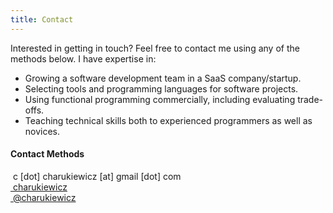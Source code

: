 ```yaml
---
title: Contact
---
```


<div class="content-body">

Interested in getting in touch? Feel free to contact me using any of the methods below. I have expertise in:

- Growing a software development team in a SaaS company/startup.
- Selecting tools and programming languages for software projects.
- Using functional programming commercially, including evaluating trade-offs.
- Teaching technical skills both to experienced programmers as well as novices.

#### Contact Methods

<div class="contact">
<noscript>
<style>#mail-wrap{ display: none; }</style>
<div title="Email"><i class="fa fa-envelope"></i>&nbsp;c&nbsp;[dot]&nbsp;charukiewicz&nbsp;[at]&nbsp;gmail&nbsp;[dot]&nbsp;com</div>
</noscript>
<div title="Email" id="mail-wrap"><a><i class="fa fa-envelope"></i>&nbsp;c.ch…</a>&nbsp;<button>Click to Reveal</button></div>
<div title="GitHub"><a href="https://github.com/charukiewicz"><i class="fa fa-github"></i>&nbsp;charukiewicz</a></div>
<div title="Twitter"><a href="https://twitter.com/charukiewicz"><i class="fa fa-twitter"></i>&nbsp;@charukiewicz</a></div>
</div>

</div>

<script>
    var emNode = document.getElementById('mail-wrap');
    function revealEm() {
        var emComp1 = "c.charukiewicz";
        var emComp2 = "@";
        var emComp3 = "gmail.com";
        var em = emComp1 + emComp2 + emComp3;
        emNode.innerHTML = '<a href="mailto:' + em + '"><i class="fa fa-envelope"></i>&nbsp;' + em + '</a>'
        if(typeof ga == "function") {
            ga('send', 'event', 'contact_page', 'contact_info', 'show_email', null);
        }
    }
    emNode.addEventListener('click', function() { revealEm() });
</script>
